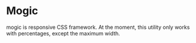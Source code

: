 Mogic
=====

mogic is responsive CSS framework. At the moment, this utility only works with percentages, except the maximum width.
